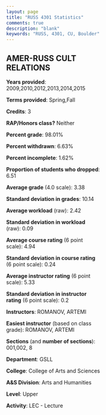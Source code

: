 ```yaml
---
layout: page
title: "RUSS 4301 Statistics"
comments: true
description: "blank"
keywords: "RUSS, 4301, CU, Boulder"
--- 
```

<head>
<script src="https://ajax.googleapis.com/ajax/libs/jquery/2.1.3/jquery.min.js"></script>
<script src="https://dl.dropboxusercontent.com/s/pc42nxpaw1ea4o9/highcharts.js?dl=0"></script>
<!-- <script src="../assets/js/highcharts.js"></script> -->
<style type="text/css">@font-face {
	font-family: "Bebas Neue";
	src: url(https://www.filehosting.org/file/details/544349/BebasNeue%20Regular.otf) format("opentype");
	}
	h1.Bebas { 
		font-family: "Bebas Neue", Verdana, Tahoma;
	}
</style>
</head>
<body>
	<div id="container" style="float: right; width: 45%; height: 88%; margin-left: 2.5%; margin-right: 2.5%;"></div>
	<script language="JavaScript">
		$(document).ready(function() {
		var chart = {type: 'column'};
		var title = {text: 'Grade Distribution'};
		var xAxis = {categories: ['A','B','C','D','F'],crosshair: true};
		var yAxis = {min: 0,title: {text: 'Percentage'}};
		var tooltip = {headerFormat: '<center><b><span style="font-size:20px">{point.key}</span></b></center>',
		               pointFormat: '<td style="padding:0"><b>{point.y:.1f}%</b></td>',
		               footerFormat: '</table>',shared: true,useHTML: true};
		var plotOptions = {column: {pointPadding: 0.0,borderWidth: 0}};  
		var credits = {enabled: false};var series= [{name: 'Percent',data: [45.19,49.37,4.6,0.42,0.42,]}];
		var json = {};
		json.chart = chart;
		json.title = title;
		json.tooltip = tooltip;
		json.xAxis = xAxis;
		json.yAxis = yAxis;  
		json.series = series;
		json.plotOptions = plotOptions;  
		json.credits = credits;
		$('#container').highcharts(json);
	});
	</script>
</body>
			   
## AMER-RUSS CULT RELATIONS

**Years provided**: 2009,2010,2012,2013,2014,2015

**Terms provided**: Spring,Fall

**Credits**: 3

**RAP/Honors class?** Neither

**Percent grade**: 98.01%

**Percent withdrawn**: 6.63%

**Percent incomplete**: 1.62%

**Proportion of students who dropped**: 6.51

**Average grade** (4.0 scale): 3.38

**Standard deviation in grades**: 10.14

**Average workload** (raw): 2.42

**Standard deviation in workload** (raw): 0.09

**Average course rating** (6 point scale): 4.94

**Standard deviation in course rating** (6 point scale): 0.24

**Average instructor rating** (6 point scale): 5.33

**Standard deviation in instructor rating** (6 point scale): 0.2

**Instructors**: ROMANOV, ARTEMI

**Easiest instructor** (based on class grade): ROMANOV, ARTEMI

**Sections** (and **number of sections**): 001,002, 8

**Department**: GSLL

**College**: College of Arts and Sciences

**A&S Division**: Arts and Humanities

**Level**: Upper

**Activity**: LEC - Lecture